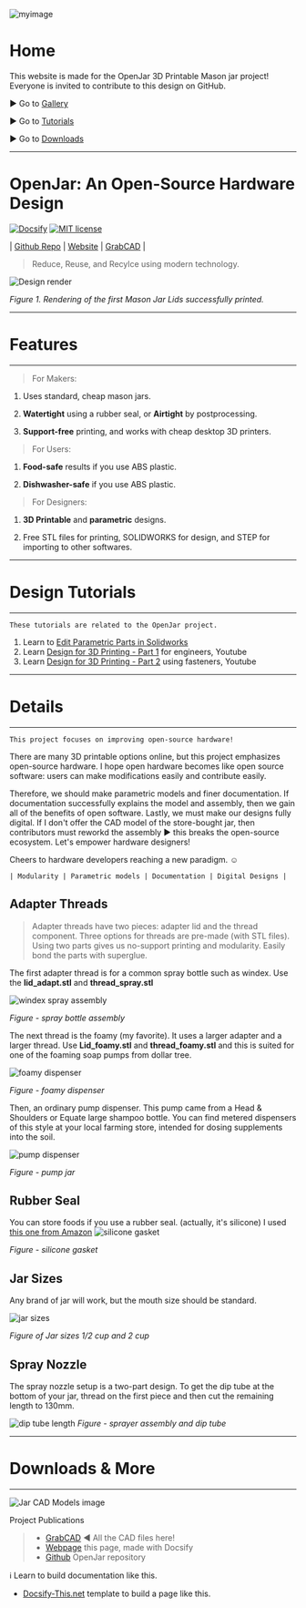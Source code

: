 ![myimage](/img/img_banner_gallery_trim.jpg ':class=header-image-full-width')

# Home

This website is made for the OpenJar 3D Printable Mason jar project!  Everyone is invited to contribute to this design on GitHub.

► Go to [Gallery](gallery.md)

► Go to [Tutorials](tutorials.md)

► Go to [Downloads](topic3.md)

---

# OpenJar: An Open-Source Hardware Design

[![Docsify](https://img.shields.io/npm/v/docsify?label=docsify)](https://docsify.js.org/)
[![MIT license](https://img.shields.io/badge/License-MIT-blue.svg)](https://github.com/hibbitts-design/docsify-open-course-starter-kit/blob/main/LICENSE)

| [Github Repo](https://github.com/dmalawey/OpenJar ':class=button') 
| [Website](https://qr.page/g/2VtU8nxHXhN ':class=button')
| [GrabCAD](https://grabcad.com/library/openjar-1 ':class=button') |

> Reduce, Reuse, and Recylce using modern technology.



![Design render](img/rend_jarsArray.jpg ':class=image-25')

_Figure 1. Rendering of the first Mason Jar Lids successfully printed._

---
# Features
---

> For Makers:

1. Uses standard, cheap mason jars.

2. **Watertight** using a rubber seal, or **Airtight** by postprocessing.

3. **Support-free** printing, and works with cheap desktop 3D printers.

> For Users:

1. **Food-safe** results if you use ABS plastic.

2. **Dishwasher-safe** if you use ABS plastic.

> For Designers:

1. **3D Printable** and **parametric** designs.

2. Free STL files for printing, SOLIDWORKS for design, and STEP for importing to other softwares.

---
# Design Tutorials
---

```
These tutorials are related to the OpenJar project.
```
1. Learn to [Edit Parametric Parts in Solidworks](https://grabcad.com/tutorials/how-to-edit-parametric-parts-solidworks)
2. Learn [Design for 3D Printing - Part 1](https://youtu.be/HYnm2MD0Nks) for engineers, Youtube
3. Learn [Design for 3D Printing - Part 2](https://youtu.be/LMyhFwJscI0) using fasteners, Youtube

---
# Details
---

```
This project focuses on improving open-source hardware!
```

There are many 3D printable options online, but this project emphasizes open-source hardware.  I hope open hardware becomes like open source software: users can make modifications easily and contribute easily.

Therefore, we should make parametric models and finer documentation.  If documentation successfully explains the model and assembly, then we gain all of the benefits of open software. Lastly, we must make our designs fully digital. If I don't offer the CAD model of the store-bought jar, then contributors must reworkd the assembly ► this breaks the open-source ecosystem. Let's empower hardware designers! 

Cheers to hardware developers reaching a new paradigm. ☺

```
| Modularity | Parametric models | Documentation | Digital Designs | 
```

## Adapter Threads <br>


>Adapter threads have two pieces: adapter lid and the thread component.  Three options for threads are pre-made (with STL files).  Using two parts gives us no-support printing and modularity.  Easily bond the parts with superglue.


The first adapter thread is for a common spray bottle such as windex.  Use the **lid_adapt.stl** and **thread_spray.stl**

![windex spray assembly](https://d2t1xqejof9utc.cloudfront.net/screenshots/pics/5d5ee6d4e2c91ff5ddf7f72ecf03dda1/large.jpg ':class=image-25')

_Figure - spray bottle assembly_

The next thread is the foamy (my favorite).  It uses a larger adapter and a larger thread. Use **Lid_foamy.stl** and **thread_foamy.stl** and this is suited for one of the foaming soap pumps from dollar tree.

![foamy dispenser](https://d2t1xqejof9utc.cloudfront.net/screenshots/pics/0e301b40c55337cb42571cf4b019824a/large.jpg ':class=image-25')

_Figure - foamy dispenser_

Then, an ordinary pump dispenser.  This pump came from a Head & Shoulders or Equate large shampoo bottle.  You can find metered dispensers of this style at your local farming store, intended for dosing supplements into the soil.

![pump dispenser](img/img_pumpJar.jpg ':class=image-25')

_Figure - pump jar_


## Rubber Seal <br>

You can store foods if you use a rubber seal. (actually, it's silicone)  I used [this one from Amazon](https://www.amazon.com/gp/product/B07TY28LZV/ref=ppx_yo_dt_b_search_asin_title?ie=UTF8&psc=1)
![silicone gasket](https://d2t1xqejof9utc.cloudfront.net/screenshots/pics/4ef7b5d7b7dfd6a7d94dbe8c128466e2/large.jpg)

_Figure - silicone gasket_

## Jar Sizes


Any brand of jar will work, but the mouth size should be standard.

![jar sizes](img/img_jarSizes.jpg ':class=image-25')

_Figure of Jar sizes 1/2 cup and 2 cup_


## Spray Nozzle


The spray nozzle setup is a two-part design.  To get the dip tube at the bottom of your jar, thread on the first piece and then cut the remaining length to 130mm.

![dip tube length](https://d2t1xqejof9utc.cloudfront.net/screenshots/pics/1789e0103e3ff3923c5b252176b52948/original.jpg)
_Figure - sprayer assembly and dip tube_

---

# Downloads & More

---


![Jar CAD Models image](https://d2t1xqejof9utc.cloudfront.net/screenshots/pics/f4bd3216fb07e0610818bb71d688dfc8/large.png "cad models image")

Project Publications
> * [GrabCAD](https://grabcad.com/library/openjar-1) ◄ All the CAD files here!
> * [Webpage](https://qr.page/g/2VtU8nxHXhN) this page, made with Docsify
> * [Github](https://github.com/dmalawey/OpenJar) OpenJar repository

:information_source: Learn to build documentation like this.
* [Docsify-This.net](https://docsify-this.net/#/) template to build a page like this.

